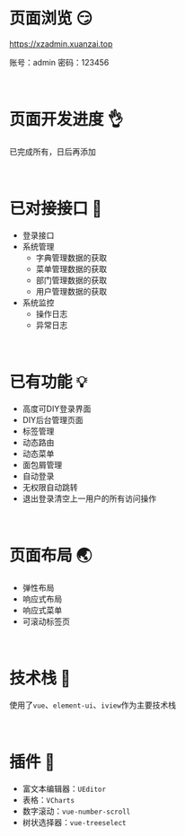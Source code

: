 # 页面浏览 :smirk:

https://xzadmin.xuanzai.top

账号：admin
密码：123456

<br/>

# 页面开发进度 :ok_hand:

已完成所有，日后再添加

<br/>

# 已对接接口 :muscle:

- 登录接口
- 系统管理
  - 字典管理数据的获取
  - 菜单管理数据的获取
  - 部门管理数据的获取
  - 用户管理数据的获取
- 系统监控
  - 操作日志
  - 异常日志 

<br/>

# 已有功能 :bulb:

+ 高度可DIY登录界面
+ DIY后台管理页面
+ 标签管理
+ 动态路由
+ 动态菜单
+ 面包屑管理
+ 自动登录
+ 无权限自动跳转
+ 退出登录清空上一用户的所有访问操作

<br/>

# 页面布局 :earth_asia:

+ 弹性布局
+ 响应式布局
+ 响应式菜单
+ 可滚动标签页

<br/>


# 技术栈 :sparkling_heart:

使用了`vue`、`element-ui`、`iview`作为主要技术栈

<br/>

# 插件 :electric_plug:

+ 富文本编辑器：`UEditor`
+ 表格：`VCharts`
+ 数字滚动：`vue-number-scroll`
+ 树状选择器：`vue-treeselect`